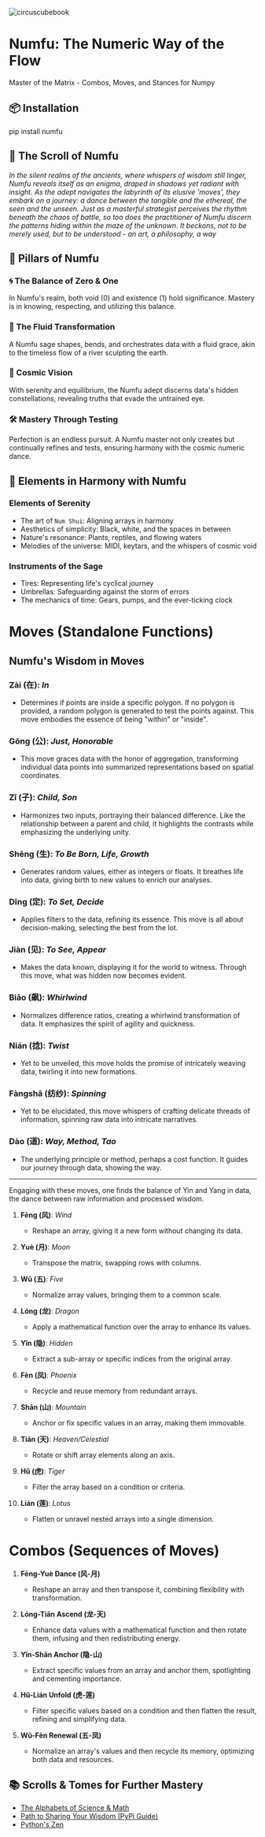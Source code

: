 ![circuscubebook](https://user-images.githubusercontent.com/36888812/143304158-e32c3f8a-3efe-4f39-823f-4c089f74f293.gif)

# Numfu: The Numeric Way of the Flow

Master of the Matrix -  Combos, Moves, and Stances for Numpy 

## 📦 Installation

pip install numfu

## 📜 The Scroll of Numfu

<i>In the silent realms of the ancients, where whispers of wisdom still linger, Numfu reveals itself as an enigma, draped in shadows yet radiant with insight. As the adept navigates the labyrinth of its elusive 'moves', they embark on a journey: a dance between the tangible and the ethereal, the seen and the unseen. Just as a masterful strategist perceives the rhythm beneath the chaos of battle, so too does the practitioner of Numfu discern the patterns hiding within the maze of the unknown. It beckons, not to be merely used, but to be understood - an art, a philosophy, a way</i>

## 🎋 Pillars of Numfu

### 🌀 The Balance of Zero & One

In Numfu's realm, both void (0) and existence (1) hold significance. Mastery is in knowing, respecting, and utilizing this balance.

### 🌊 The Fluid Transformation

A Numfu sage shapes, bends, and orchestrates data with a fluid grace, akin to the timeless flow of a river sculpting the earth.

### 🌌 Cosmic Vision

With serenity and equilibrium, the Numfu adept discerns data's hidden constellations, revealing truths that evade the untrained eye.

### 🛠 Mastery Through Testing

Perfection is an endless pursuit. A Numfu master not only creates but continually refines and tests, ensuring harmony with the cosmic numeric dance.

## 🍂 Elements in Harmony with Numfu

### Elements of Serenity
- The art of `Num Shui`: Aligning arrays in harmony
- Aesthetics of simplicity: Black, white, and the spaces in between
- Nature's resonance: Plants, reptiles, and flowing waters
- Melodies of the universe: MIDI, keytars, and the whispers of cosmic void


### Instruments of the Sage
- Tires: Representing life's cyclical journey
- Umbrellas: Safeguarding against the storm of errors
- The mechanics of time: Gears, pumps, and the ever-ticking clock

# Moves (Standalone Functions)

## Numfu's Wisdom in Moves

### **Zài (在)**: *In*
- Determines if points are inside a specific polygon. If no polygon is provided, a random polygon is generated to test the points against. This move embodies the essence of being "within" or "inside".

### **Gōng (公)**: *Just, Honorable*
- This move graces data with the honor of aggregation, transforming individual data points into summarized representations based on spatial coordinates.

### **Zǐ (子)**: *Child, Son*
- Harmonizes two inputs, portraying their balanced difference. Like the relationship between a parent and child, it highlights the contrasts while emphasizing the underlying unity.

### **Shēng (生)**: *To Be Born, Life, Growth*
- Generates random values, either as integers or floats. It breathes life into data, giving birth to new values to enrich our analyses.

### **Dīng (定)**: *To Set, Decide*
- Applies filters to the data, refining its essence. This move is all about decision-making, selecting the best from the lot.

### **Jiàn (见)**: *To See, Appear*
- Makes the data known, displaying it for the world to witness. Through this move, what was hidden now becomes evident.

### **Biāo (飙)**: *Whirlwind*
- Normalizes difference ratios, creating a whirlwind transformation of data. It emphasizes the spirit of agility and quickness.

### **Nián (捻)**: *Twist*
- Yet to be unveiled, this move holds the promise of intricately weaving data, twirling it into new formations.

### **Fàngshā (纺纱)**: *Spinning*
- Yet to be elucidated, this move whispers of crafting delicate threads of information, spinning raw data into intricate narratives.

### **Dào (道)**: *Way, Method, Tao*
- The underlying principle or method, perhaps a cost function. It guides our journey through data, showing the way.

---

Engaging with these moves, one finds the balance of Yin and Yang in data, the dance between raw information and processed wisdom.


1. **Fēng (风)**: *Wind* 
    - Reshape an array, giving it a new form without changing its data.

2. **Yuè (月)**: *Moon* 
    - Transpose the matrix, swapping rows with columns.

3. **Wǔ (五)**: *Five* 
    - Normalize array values, bringing them to a common scale.

4. **Lóng (龙)**: *Dragon* 
    - Apply a mathematical function over the array to enhance its values.

5. **Yǐn (隐)**: *Hidden* 
    - Extract a sub-array or specific indices from the original array.

6. **Fèn (凤)**: *Phoenix* 
    - Recycle and reuse memory from redundant arrays.

7. **Shān (山)**: *Mountain* 
    - Anchor or fix specific values in an array, making them immovable.

8. **Tiān (天)**: *Heaven/Celestial* 
    - Rotate or shift array elements along an axis.

9. **Hǔ (虎)**: *Tiger* 
    - Filter the array based on a condition or criteria.

10. **Lián (莲)**: *Lotus* 
    - Flatten or unravel nested arrays into a single dimension.

# Combos (Sequences of Moves)

1. **Fēng-Yuè Dance (风-月)** 
    - Reshape an array and then transpose it, combining flexibility with transformation.

2. **Lóng-Tiān Ascend (龙-天)** 
    - Enhance data values with a mathematical function and then rotate them, infusing and then redistributing energy.

3. **Yǐn-Shān Anchor (隐-山)** 
    - Extract specific values from an array and anchor them, spotlighting and cementing importance.

4. **Hǔ-Lián Unfold (虎-莲)** 
    - Filter specific values based on a condition and then flatten the result, refining and simplifying data.

5. **Wǔ-Fèn Renewal (五-凤)** 
    - Normalize an array's values and then recycle its memory, optimizing both data and resources.



## 📚 Scrolls & Tomes for Further Mastery

- [The Alphabets of Science & Math](https://en.wikipedia.org/wiki/Greek_letters_used_in_mathematics,_science,_and_engineering)
- [Path to Sharing Your Wisdom (PyPi Guide)](https://medium.com/@joel.barmettler/how-to-upload-your-python-package-to-pypi-65edc5fe9c56)
- [Python's Zen](https://www.python.org/dev/peps/pep-0020/)
